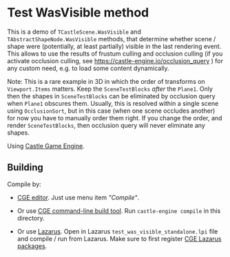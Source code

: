 # Test WasVisible method

This is a demo of `TCastleScene.WasVisible` and `TAbstractShapeNode.WasVisible` methods, that determine whether scene / shape were (potentially, at least partially) visible in the last rendering event. This allows to use the results of frustum culling and occlusion culling (if you activate occlusion culling, see https://castle-engine.io/occlusion_query ) for any custom need, e.g. to load some content dynamically.

Note: This is a rare example in 3D in which the order of transforms on `Viewport.Items` matters. Keep the `SceneTestBlocks` *after* the `Plane1`. Only then the shapes in `SceneTestBlocks` can be eliminated by occlusion query when `Plane1` obscures them. Usually, this is resolved within a single scene using `OcclusionSort`, but in this case (when one scene occludes another) for now you have to manually order them right. If you change the order, and render `SceneTestBlocks`, then occlusion query will never eliminate any shapes.

Using [Castle Game Engine](https://castle-engine.io/).

## Building

Compile by:

- [CGE editor](https://castle-engine.io/manual_editor.php). Just use menu item _"Compile"_.

- Or use [CGE command-line build tool](https://castle-engine.io/build_tool). Run `castle-engine compile` in this directory.

- Or use [Lazarus](https://www.lazarus-ide.org/). Open in Lazarus `test_was_visible_standalone.lpi` file and compile / run from Lazarus. Make sure to first register [CGE Lazarus packages](https://castle-engine.io/documentation.php).
